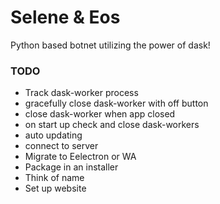 # Selene & Eos
Python based botnet utilizing the power of dask!

### TODO
- Track dask-worker process
- gracefully close dask-worker with off button
- close dask-worker when app closed
- on start up check and close dask-workers
- auto updating
- connect to server
- Migrate to Eelectron or WA
- Package in an installer
- Think of name
- Set up website